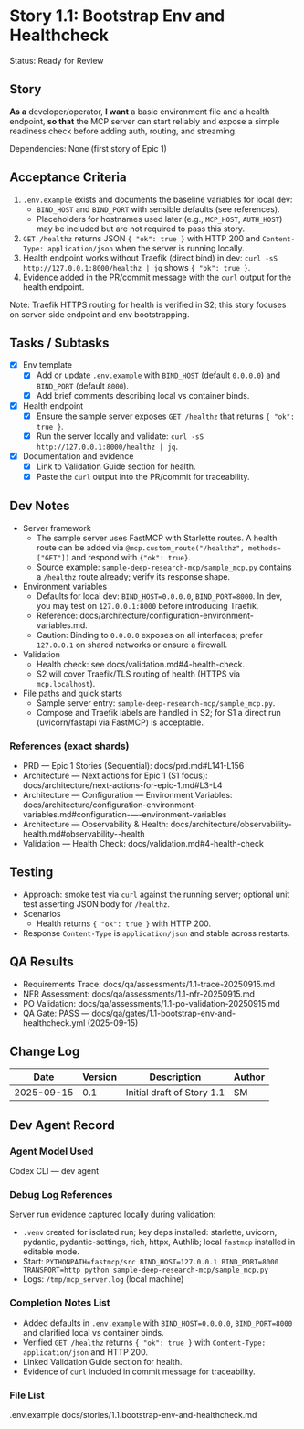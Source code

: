 # Story 1.1: Bootstrap Env and Healthcheck

Status: Ready for Review

## Story
**As a** developer/operator,
**I want** a basic environment file and a health endpoint,
**so that** the MCP server can start reliably and expose a simple readiness check before adding auth, routing, and streaming.

Dependencies: None (first story of Epic 1)

## Acceptance Criteria
1. `.env.example` exists and documents the baseline variables for local dev:
   - `BIND_HOST` and `BIND_PORT` with sensible defaults (see references).
   - Placeholders for hostnames used later (e.g., `MCP_HOST`, `AUTH_HOST`) may be included but are not required to pass this story.
2. `GET /healthz` returns JSON `{ "ok": true }` with HTTP 200 and `Content-Type: application/json` when the server is running locally.
3. Health endpoint works without Traefik (direct bind) in dev: `curl -sS http://127.0.0.1:8000/healthz | jq` shows `{ "ok": true }`.
4. Evidence added in the PR/commit message with the `curl` output for the health endpoint.

Note: Traefik HTTPS routing for health is verified in S2; this story focuses on server-side endpoint and env bootstrapping.

## Tasks / Subtasks
- [x] Env template
  - [x] Add or update `.env.example` with `BIND_HOST` (default `0.0.0.0`) and `BIND_PORT` (default `8000`).
  - [x] Add brief comments describing local vs container binds.
- [x] Health endpoint
  - [x] Ensure the sample server exposes `GET /healthz` that returns `{ "ok": true }`.
  - [x] Run the server locally and validate: `curl -sS http://127.0.0.1:8000/healthz | jq`.
- [x] Documentation and evidence
  - [x] Link to Validation Guide section for health.
  - [x] Paste the `curl` output into the PR/commit for traceability.

## Dev Notes
- Server framework
  - The sample server uses FastMCP with Starlette routes. A health route can be added via `@mcp.custom_route("/healthz", methods=["GET"])` and respond with `{"ok": true}`.
  - Source example: `sample-deep-research-mcp/sample_mcp.py` contains a `/healthz` route already; verify its response shape.
- Environment variables
  - Defaults for local dev: `BIND_HOST=0.0.0.0`, `BIND_PORT=8000`. In dev, you may test on `127.0.0.1:8000` before introducing Traefik.
  - Reference: docs/architecture/configuration-environment-variables.md.
  - Caution: Binding to `0.0.0.0` exposes on all interfaces; prefer `127.0.0.1` on shared networks or ensure a firewall.
- Validation
  - Health check: see docs/validation.md#4-health-check.
  - S2 will cover Traefik/TLS routing of health (HTTPS via `mcp.localhost`).
- File paths and quick starts
  - Sample server entry: `sample-deep-research-mcp/sample_mcp.py`.
  - Compose and Traefik labels are handled in S2; for S1 a direct run (uvicorn/fastapi via FastMCP) is acceptable.

### References (exact shards)
- PRD — Epic 1 Stories (Sequential): docs/prd.md#L141-L156
- Architecture — Next actions for Epic 1 (S1 focus): docs/architecture/next-actions-for-epic-1.md#L3-L4
- Architecture — Configuration — Environment Variables: docs/architecture/configuration-environment-variables.md#configuration-—-environment-variables
- Architecture — Observability & Health: docs/architecture/observability-health.md#observability--health
- Validation — Health Check: docs/validation.md#4-health-check

## Testing
- Approach: smoke test via `curl` against the running server; optional unit test asserting JSON body for `/healthz`.
- Scenarios
  - Health returns `{ "ok": true }` with HTTP 200.
- Response `Content-Type` is `application/json` and stable across restarts.

## QA Results
- Requirements Trace: docs/qa/assessments/1.1-trace-20250915.md
- NFR Assessment: docs/qa/assessments/1.1-nfr-20250915.md
- PO Validation: docs/qa/assessments/1.1-po-validation-20250915.md
- QA Gate: PASS — docs/qa/gates/1.1-bootstrap-env-and-healthcheck.yml (2025-09-15)

## Change Log

| Date       | Version | Description                      | Author |
| ---------- | ------- | -------------------------------- | ------ |
| 2025-09-15 | 0.1     | Initial draft of Story 1.1       | SM     |


## Dev Agent Record
### Agent Model Used
Codex CLI — dev agent

### Debug Log References
Server run evidence captured locally during validation:
- `.venv` created for isolated run; key deps installed: starlette, uvicorn, pydantic, pydantic-settings, rich, httpx, Authlib; local `fastmcp` installed in editable mode.
- Start: `PYTHONPATH=fastmcp/src BIND_HOST=127.0.0.1 BIND_PORT=8000 TRANSPORT=http python sample-deep-research-mcp/sample_mcp.py`
- Logs: `/tmp/mcp_server.log` (local machine)

### Completion Notes List
- Added defaults in `.env.example` with `BIND_HOST=0.0.0.0`, `BIND_PORT=8000` and clarified local vs container binds.
- Verified `GET /healthz` returns `{ "ok": true }` with `Content-Type: application/json` and HTTP 200.
- Linked Validation Guide section for health.
- Evidence of `curl` included in commit message for traceability.

### File List
.env.example
docs/stories/1.1.bootstrap-env-and-healthcheck.md
